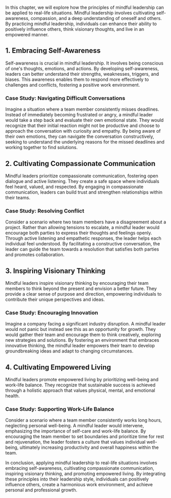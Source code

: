 
In this chapter, we will explore how the principles of mindful leadership can be applied to real-life situations. Mindful leadership involves cultivating self-awareness, compassion, and a deep understanding of oneself and others. By practicing mindful leadership, individuals can enhance their ability to positively influence others, think visionary thoughts, and live in an empowered manner.

## 1\. Embracing Self-Awareness

Self-awareness is crucial in mindful leadership. It involves being conscious of one's thoughts, emotions, and actions. By developing self-awareness, leaders can better understand their strengths, weaknesses, triggers, and biases. This awareness enables them to respond more effectively to challenges and conflicts, fostering a positive work environment.

### Case Study: Navigating Difficult Conversations

Imagine a situation where a team member consistently misses deadlines. Instead of immediately becoming frustrated or angry, a mindful leader would take a step back and evaluate their own emotional state. They would recognize that their initial reaction might not be productive and choose to approach the conversation with curiosity and empathy. By being aware of their own emotions, they can navigate the conversation constructively, seeking to understand the underlying reasons for the missed deadlines and working together to find solutions.

## 2\. Cultivating Compassionate Communication

Mindful leaders prioritize compassionate communication, fostering open dialogue and active listening. They create a safe space where individuals feel heard, valued, and respected. By engaging in compassionate communication, leaders can build trust and strengthen relationships within their teams.

### Case Study: Resolving Conflict

Consider a scenario where two team members have a disagreement about a project. Rather than allowing tensions to escalate, a mindful leader would encourage both parties to express their thoughts and feelings openly. Through active listening and empathetic responses, the leader helps each individual feel understood. By facilitating a constructive conversation, the leader can guide the team towards a resolution that satisfies both parties and promotes collaboration.

## 3\. Inspiring Visionary Thinking

Mindful leaders inspire visionary thinking by encouraging their team members to think beyond the present and envision a better future. They provide a clear sense of purpose and direction, empowering individuals to contribute their unique perspectives and ideas.

### Case Study: Encouraging Innovation

Imagine a company facing a significant industry disruption. A mindful leader would not panic but instead see this as an opportunity for growth. They would gather their team and encourage them to think creatively, exploring new strategies and solutions. By fostering an environment that embraces innovative thinking, the mindful leader empowers their team to develop groundbreaking ideas and adapt to changing circumstances.

## 4\. Cultivating Empowered Living

Mindful leaders promote empowered living by prioritizing well-being and work-life balance. They recognize that sustainable success is achieved through a holistic approach that values physical, mental, and emotional health.

### Case Study: Supporting Work-Life Balance

Consider a scenario where a team member consistently works long hours, neglecting personal well-being. A mindful leader would intervene, emphasizing the importance of self-care and work-life balance. By encouraging the team member to set boundaries and prioritize time for rest and rejuvenation, the leader fosters a culture that values individual well-being, ultimately increasing productivity and overall happiness within the team.

In conclusion, applying mindful leadership to real-life situations involves embracing self-awareness, cultivating compassionate communication, inspiring visionary thinking, and promoting empowered living. By integrating these principles into their leadership style, individuals can positively influence others, create a harmonious work environment, and achieve personal and professional growth.
